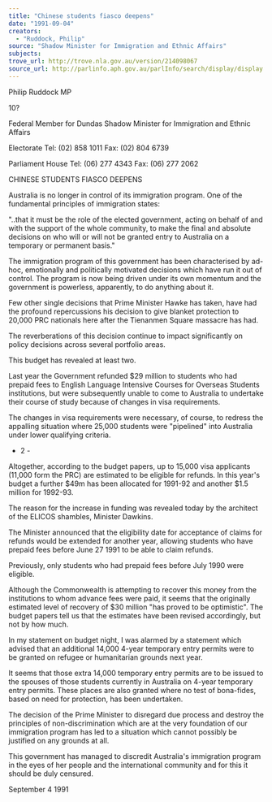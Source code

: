 ```yaml
---
title: "Chinese students fiasco deepens"
date: "1991-09-04"
creators:
  - "Ruddock, Philip"
source: "Shadow Minister for Immigration and Ethnic Affairs"
subjects:
trove_url: http://trove.nla.gov.au/version/214098067
source_url: http://parlinfo.aph.gov.au/parlInfo/search/display/display.w3p;query=Id%3A%22media/pressrel/HPR02004459%22
---
```


 Philip Ruddock MP 

 10?

 Federal Member for Dundas  Shadow Minister for Immigration  and Ethnic Affairs

 Electorate  Tel: (02) 858 1011  Fax: (02) 804 6739

 Parliament House  Tel: (06) 277 4343  Fax: (06) 277 2062

 CHINESE STUDENTS FIASCO DEEPENS

 Australia is no longer in control of its immigration program. One of the  fundamental principles of immigration states:

 "..that it must be the role of the elected government, acting on behalf of and  with the support of the whole community, to make the final and absolute  decisions on who will or will not be granted entry to Australia on a temporary  or permanent basis."

 The immigration program of this government has been characterised by ad-hoc,  emotionally and politically motivated decisions which have run it out of control. The  program is now being driven under its own momentum and the government is  powerless, apparently, to do anything about it.

 Few other single decisions that Prime Minister Hawke has taken, have had the  profound repercussions his decision to give blanket protection to 20,000 PRC  nationals here after the Tienanmen Square massacre has had.

 The reverberations of this decision continue to impact significantly on policy  decisions across several portfolio areas.

 This budget has revealed at least two.

 Last year the Government refunded $29 million to students who had prepaid fees  to English Language Intensive Courses for Overseas Students institutions, but were  subsequently unable to come to Australia to undertake their course of study  because of changes in visa requirements.

 The changes in visa requirements were necessary, of course, to redress the appalling  situation where 25,000 students were "pipelined" into Australia under lower  qualifying criteria.

 -  2 -

 Altogether, according to the budget papers, up to 15,000 visa applicants (11,000  form the PRC) are estimated to be eligible for refunds. In this year's budget a  further $49m has been allocated for 1991-92 and another $1.5 million for 1992-93.

 The reason for the increase in funding was revealed today by the architect of the  ELICOS shambles, Minister Dawkins.

 The Minister announced that the eligibility date for acceptance of claims for  refunds would be extended for another year, allowing students who have prepaid  fees before June 27 1991 to be able to claim refunds.

 Previously, only students who had prepaid fees before July 1990 were eligible.

 Although the Commonwealth is attempting to recover this money from the  institutions to whom advance fees were paid, it seems that the originally estimated  level of recovery of $30 million "has proved to be optimistic". The budget papers  tell us that the estimates have been revised accordingly, but not by how much.

 In my statement on budget night, I was alarmed by a statement which advised that  an additional 14,000 4-year temporary entry permits were to be granted on refugee  or humanitarian grounds next year.

 It seems that those extra 14,000 temporary entry permits are to be issued to the  spouses of those students currently in Australia on 4-year temporary entry permits.  These places are also granted where no test of bona-fides, based on need for  protection, has been undertaken.

 The decision of the Prime Minister to disregard due process and destroy the  principles of non-discrimination which are at the very foundation of our immigration  program has led to a situation which cannot possibly be justified on any grounds at  all.

 This government has managed to discredit Australia's immigration program in the  eyes of her people and the international community and for this it should be duly  censured.

 September 4 1991

